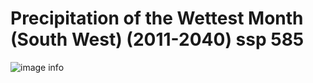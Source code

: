 # Precipitation of the Wettest Month (South West) (2011-2040) ssp 585
![image info]("../../Analysis_Plots/South_West_Extent_OnlyEnvs/Prec_of_Wettest_Month_SW_1140_585.png")
